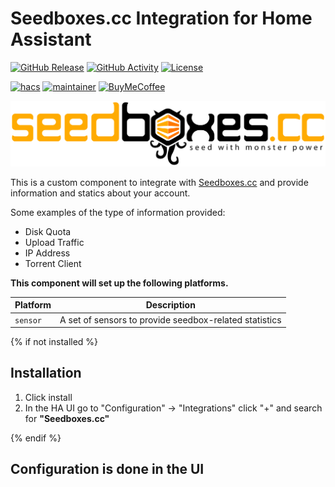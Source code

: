 # Seedboxes.cc Integration for Home Assistant

[![GitHub Release][releases-shield]][releases]
[![GitHub Activity][commits-shield]][commits]
[![License][license-shield]](LICENSE)

[![hacs][hacsbadge]][hacs]
[![maintainer][maintenance-shield]][maintainer]
[![BuyMeCoffee][buymecoffeebadge]][buymecoffee]

![logo][logoimg]

This is a custom component to integrate with [Seedboxes.cc](https://seedboxes.cc/) and provide information and statics about your account.

Some examples of the type of information provided:

* Disk Quota
* Upload Traffic
* IP Address
* Torrent Client

**This component will set up the following platforms.**

Platform | Description
-- | --
`sensor` | A set of sensors to provide seedbox-related statistics

{% if not installed %}
## Installation

1. Click install
2. In the HA UI go to "Configuration" -> "Integrations" click "+" and search for **"Seedboxes.cc"**

{% endif %}

## Configuration is done in the UI

<!---->

[logoimg]: seedbox_logo.png
[buymecoffee]: https://www.buymeacoffee.com/swartjean
[buymecoffeebadge]: https://img.shields.io/badge/buy%20me%20a%20coffee-donate-yellow.svg?style=for-the-badge
[commits-shield]: https://img.shields.io/github/commit-activity/y/swartjean/ha-seedboxes-cc.svg?style=for-the-badge
[commits]: https://github.com/swartjean/ha-seedboxes-cc/commits/main
[hacs]: https://github.com/custom-components/hacs
[hacsbadge]: https://img.shields.io/badge/HACS-Custom-orange.svg?style=for-the-badge
[license-shield]: https://img.shields.io/github/license/swartjean/ha-seedboxes-cc.svg?style=for-the-badge
[maintenance-shield]: https://img.shields.io/badge/maintainer-Jean%20Swart%20%40swartjean-blue.svg?style=for-the-badge
[maintainer]: https://github.com/swartjean
[releases-shield]: https://img.shields.io/github/v/release/swartjean/ha-seedboxes-cc?style=for-the-badge
[releases]: https://github.com/swartjean/ha-seedboxes-cc/releases